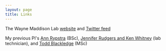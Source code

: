 ```yaml
---
layout: page
title: Links
---
```


The Wayne Maddison Lab [website](http://waynemaddisonlab.wordpress.com/) and [Twitter feed](http://twitter.com/salticids)

My previous PI's [Ann Rypstra](http://www.units.miamioh.edu/spiderlab/) (BSc), [Jennifer Rudgers and Ken Whitney](http://biology.unm.edu/WhitneyRudgers/) (lab technician), and [Todd Blackledge](http://gozips.uakron.edu/~tab27/) (MSc)
